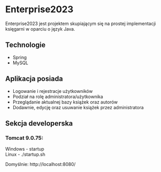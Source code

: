 # Enterprise2023
Enterprise2023 jest projektem skupiającym się na prostej implementacji księgarni w oparciu o język Java. 

## Technologie
* Spring
* MySQL

## Aplikacja posiada
* Logowanie i rejestracje użytkowników
* Podział na rolę administratora/użytkownika
* Przeglądanie aktualnej bazy książek oraz autorów
* Dodawnie, edycję oraz usuwanie książek przez administratora

## Sekcja developerska
### Tomcat 9.0.75:
Windows  - startup<br>
Linux  - ./startup.sh

Domyślnie: http://localhost:8080/

